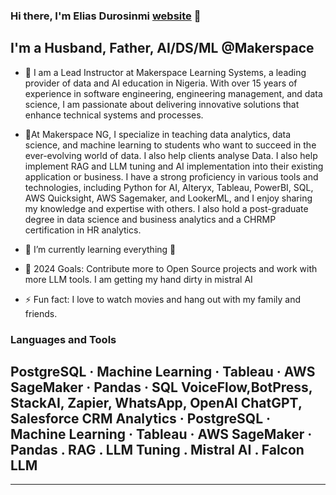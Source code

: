 
### Hi there, I'm Elias Durosinmi [website] 👋

## I'm a Husband, Father, AI/DS/ML @Makerspace 

- 🔭 I am a Lead Instructor at Makerspace Learning Systems, a leading provider of data and AI education in Nigeria. With over 15 years of experience in software engineering, engineering management, and data science, I am passionate about delivering innovative solutions that enhance technical systems and processes.

- 🔭At Makerspace NG, I specialize in teaching data analytics, data science, and machine learning to students who want to succeed in the ever-evolving world of data. I also help clients analyse Data. I also help implement RAG and LLM tuning and AI implementation into their existing application or business.  I have a strong proficiency in various tools and technologies, including Python for AI, Alteryx, Tableau, PowerBI, SQL, AWS Quicksight, AWS Sagemaker, and LookerML, and I enjoy sharing my knowledge and expertise with others.  I also hold a post-graduate degree in data science and business analytics and a CHRMP certification in HR analytics.
- 🌱 I’m currently learning everything 🤣
- 🥅 2024 Goals: Contribute more to Open Source projects and work with more LLM tools. I am getting my hand dirty in mistral AI
- ⚡ Fun fact: I love to watch movies and hang out with my family and friends.


### Languages and Tools
PostgreSQL · Machine Learning · Tableau · AWS SageMaker · Pandas · SQL
VoiceFlow,BotPress, StackAI, Zapier, WhatsApp, OpenAI ChatGPT, Salesforce CRM Analytics · PostgreSQL · Machine Learning · Tableau · AWS SageMaker · Pandas . RAG . LLM Tuning . Mistral AI . Falcon LLM
---

---

[website]: https://eliasdurosinmi.com
[instagram]: https://instagram.com/nerdymuslim_tech
[webdevplaylist]: https://www.eliasdurosinmi.com
[jsplaylist]: https://www.eliasdurosinmi.com
[cssplaylist]: https://www.eliasdurosinmi.com
[reactplaylist]: https://www.eliasdurosinmi.com

